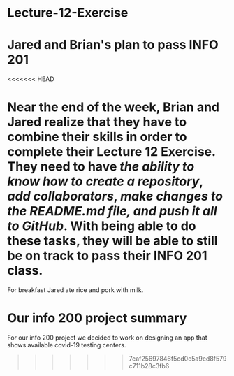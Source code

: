 # Lecture-12-Exercise
# Jared and Brian's plan to pass INFO 201
<<<<<<< HEAD

Near the end of the week, Brian and Jared realize that they have to combine their skills in order to complete their **Lecture 12 Exercise**. They need to have _the ability to know how to create a repository_, _add collaborators_, _make changes to the README.md file, and push it all to GitHub_. With being able to do these tasks, they will be able to still be on track to pass their INFO 201 class.
=======
For breakfast Jared ate rice and pork with milk.

# Our info 200 project summary
For our info 200 project we decided to work on designing an app that shows available covid-19 testing centers. 
>>>>>>> 7caf25697846f5cd0e5a9ed8f579c711b28c3fb6
